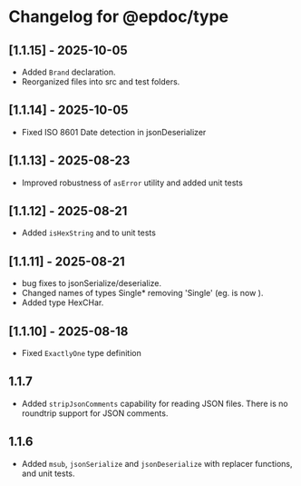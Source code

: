 # Changelog for @epdoc/type

## [1.1.15] - 2025-10-05

- Added `Brand` declaration.
- Reorganized files into src and test folders.

## [1.1.14] - 2025-10-05

- Fixed ISO 8601 Date detection in jsonDeserializer

## [1.1.13] - 2025-08-23

- Improved robustness of `asError` utility and added unit tests

## [1.1.12] - 2025-08-21

- Added `isHexString` and to unit tests

## [1.1.11] - 2025-08-21

- bug fixes to jsonSerialize/deserialize.
- Changed names of types Single* removing 'Single' (eg. is now ).
- Added type HexCHar.

## [1.1.10] - 2025-08-18

- Fixed `ExactlyOne` type definition

## 1.1.7

- Added `stripJsonComments` capability for reading JSON files. There is no roundtrip support for JSON comments.

## 1.1.6

- Added `msub`, `jsonSerialize` and `jsonDeserialize` with replacer functions, and unit tests.
